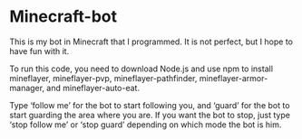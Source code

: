 # Minecraft-bot
 This is my bot in Minecraft that I programmed. It is not perfect, but I hope to have fun with it.

 To run this code, you need to download Node.js and use npm to install mineflayer, mineflayer-pvp, mineflayer-pathfinder, mineflayer-armor-manager, and mineflayer-auto-eat.

 Type ‘follow me’ for the bot to start following you, and ‘guard’ for the bot to start guarding the area where you are. If you want the bot to stop, just type ‘stop follow me’ or ‘stop guard’ depending on which mode the bot is him.
